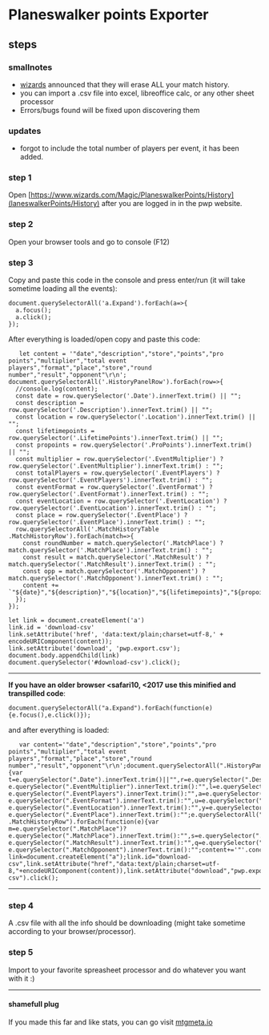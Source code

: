 # Planeswalker points Exporter

## steps	

### smallnotes

* [wizards](https://magic.gg/news/sunsetting-planeswalker-points) announced that they will erase ALL your match history.
* you can import a .csv file into excel, libreoffice calc, or any other sheet processor
* Errors/bugs found will be fixed upon discovering  them

### updates
* forgot to include the total number of players per event, it has been added.


### step 1

Open [https://www.wizards.com/Magic/PlaneswalkerPoints/History](laneswalkerPoints/History) after you are logged in in the pwp website.

### step 2

Open your browser tools and go to console (F12)

### step 3

Copy and paste this code in the console and press enter/run (it will take sometime loading all the events):

    document.querySelectorAll('a.Expand').forEach(a=>{
      a.focus();
      a.click();
    });

After everything is loaded/open copy and paste this code:
    
       let content = '"date","description","store","points","pro points","multiplier","total event players","format","place","store","round number","result","opponent"\r\n';
    document.querySelectorAll('.HistoryPanelRow').forEach(row=>{
      //console.log(content);
      const date = row.querySelector('.Date').innerText.trim() || "";
      const description = row.querySelector('.Description').innerText.trim() || "";
      const location = row.querySelector('.Location').innerText.trim() || "";
      const lifetimepoints = row.querySelector('.LifetimePoints').innerText.trim() || "";
      const propoints = row.querySelector('.ProPoints').innerText.trim() || "";
      const multiplier = row.querySelector('.EventMultiplier') ? row.querySelector('.EventMultiplier').innerText.trim() : "";
      const totalPlayers = row.querySelector('.EventPlayers') ? row.querySelector('.EventPlayers').innerText.trim() : "";
      const eventFormat = row.querySelector('.EventFormat') ? row.querySelector('.EventFormat').innerText.trim() : "";
      const eventLocation = row.querySelector('.EventLocation') ? row.querySelector('.EventLocation').innerText.trim() : "";
      const place = row.querySelector('.EventPlace') ? row.querySelector('.EventPlace').innerText.trim() : "";
      row.querySelectorAll('.MatchHistoryTable .MatchHistoryRow').forEach(match=>{
        const roundNumber = match.querySelector('.MatchPlace') ? match.querySelector('.MatchPlace').innerText.trim() : "";
        const result = match.querySelector('.MatchResult') ? match.querySelector('.MatchResult').innerText.trim() : "";
        const opp = match.querySelector('.MatchOpponent') ? match.querySelector('.MatchOpponent').innerText.trim() : "";
        content += `"${date}","${description}","${location}","${lifetimepoints}","${propoints}","${multiplier}","${totalPlayers}","${eventFormat}","${eventLocation}","${place}","${roundNumber}","${result}","${opp}"\r\n`;
      });
    });

    let link = document.createElement('a')
    link.id = 'download-csv'
    link.setAttribute('href', 'data:text/plain;charset=utf-8,' + encodeURIComponent(content));
    link.setAttribute('download', 'pwp.export.csv');
    document.body.appendChild(link)
    document.querySelector('#download-csv').click();

___
**If you have an older browser <safari10, <2017 use this minified and transpilled code**:

    document.querySelectorAll("a.Expand").forEach(function(e){e.focus(),e.click()});

and after everything is loaded:

       var content='"date","description","store","points","pro points","multiplier","total event players","format","place","store","round number","result","opponent"\r\n';document.querySelectorAll(".HistoryPanelRow").forEach(function(e){var t=e.querySelector(".Date").innerText.trim()||"",r=e.querySelector(".Description").innerText.trim()||"",n=e.querySelector(".Location").innerText.trim()||"",c=e.querySelector(".LifetimePoints").innerText.trim()||"",o=e.querySelector(".ProPoints").innerText.trim()||"",i=e.querySelector(".EventMultiplier")?e.querySelector(".EventMultiplier").innerText.trim():"",l=e.querySelector(".EventPlayers")?e.querySelector(".EventPlayers").innerText.trim():"",a=e.querySelector(".EventFormat")?e.querySelector(".EventFormat").innerText.trim():"",u=e.querySelector(".EventLocation")?e.querySelector(".EventLocation").innerText.trim():"",y=e.querySelector(".EventPlace")?e.querySelector(".EventPlace").innerText.trim():"";e.querySelectorAll(".MatchHistoryTable .MatchHistoryRow").forEach(function(e){var m=e.querySelector(".MatchPlace")?e.querySelector(".MatchPlace").innerText.trim():"",s=e.querySelector(".MatchResult")?e.querySelector(".MatchResult").innerText.trim():"",q=e.querySelector(".MatchOpponent")?e.querySelector(".MatchOpponent").innerText.trim():"";content+='"'.concat(t,'","').concat(r,'","').concat(n,'","').concat(c,'","').concat(o,'","').concat(i,'","').concat(l,'","').concat(a,'","').concat(u,'","').concat(y,'","').concat(m,'","').concat(s,'","').concat(q,'"\r\n')})});var link=document.createElement("a");link.id="download-csv",link.setAttribute("href","data:text/plain;charset=utf-8,"+encodeURIComponent(content)),link.setAttribute("download","pwp.export.csv"),document.body.appendChild(link),document.querySelector("#download-csv").click();
___

### step 4

A .csv file with all the info should be downloading (might take sometime according to your browser/processor).

### step 5

Import to your favorite spreasheet processor and do whatever you want with it :)



____

#### shamefull plug
If you made this far and like stats, you can go visit [mtgmeta.io](https://mtgmeta.io)


